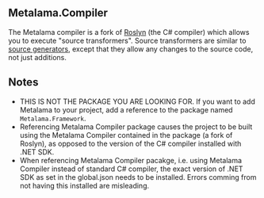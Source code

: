 ## Metalama.Compiler

The Metalama compiler is a fork of [Roslyn](https://github.com/dotnet/roslyn) (the C# compiler) which allows you to execute "source transformers". Source transformers are similar to [source generators](https://devblogs.microsoft.com/dotnet/introducing-c-source-generators/), except that they allow any changes to the source code, not just additions.

## Notes
- THIS IS NOT THE PACKAGE YOU ARE LOOKING FOR. If you want to add Metalama to your project, add a reference to the package named `Metalama.Framework`.
- Referencing Metalama Compiler package causes the project to be built using the Metalama Compiler contained in the package (a fork of Roslyn), as opposed to the version of the C# compiler installed with .NET SDK.
- When referencing Metalama Compiler pacakge, i.e. using Metalama Compiler instead of standard C# compiler, the exact version of .NET SDK as set in the global.json needs to be installed. Errors comming from not having this installed are misleading.